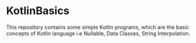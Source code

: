 # KotlinBasics
This repository contains some simple Kotlin programs, which are the basic concepts of Kotlin language i.e Nullable, Data Classes, String Interpolation.
